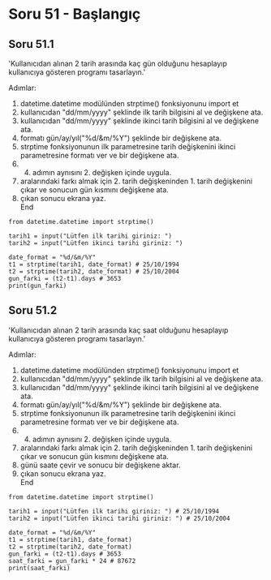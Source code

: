 # Soru 51 - Başlangıç

## Soru 51.1

'Kullanıcıdan alınan 2 tarih arasında kaç gün olduğunu hesaplayıp kullanıcıya gösteren programı tasarlayın.'

Adımlar:
1. datetime.datetime modülünden strptime() fonksiyonunu import et
2. kullanıcıdan "dd/mm/yyyy" şeklinde ilk tarih bilgisini al ve değişkene ata.
3. kullanıcıdan "dd/mm/yyyy" şeklinde ikinci tarih bilgisini al ve değişkene ata.
4. formatı gün/ay/yıl("%d/&m/%Y") şeklinde bir değişkene ata.
5. strptime fonksiyonunun ilk parametresine tarih değişkenini ikinci parametresine formatı ver ve bir değişkene ata.
6. 4. adımın aynısını 2. değişken içinde uygula.
7. aralarındaki farkı almak için 2. tarih değişkeninden 1. tarih değişkenini çıkar ve sonucun gün kısmını değişkene ata.
8. çıkan sonucu ekrana yaz. <br>
End

```
from datetime.datetime import strptime()

tarih1 = input("Lütfen ilk tarihi giriniz: ")
tarih2 = input("Lütfen ikinci tarihi giriniz: ")

date_format = "%d/&m/%Y"
t1 = strptime(tarih1, date_format) # 25/10/1994
t2 = strptime(tarih2, date_format) # 25/10/2004
gun_farki = (t2-t1).days # 3653
print(gun_farki) 
```


## Soru 51.2

'Kullanıcıdan alınan 2 tarih arasında kaç saat olduğunu hesaplayıp kullanıcıya gösteren programı tasarlayın.'

Adımlar:
1. datetime.datetime modülünden strptime() fonksiyonunu import et
2. kullanıcıdan "dd/mm/yyyy" şeklinde ilk tarih bilgisini al ve değişkene ata.
3. kullanıcıdan "dd/mm/yyyy" şeklinde ikinci tarih bilgisini al ve değişkene ata.
4. formatı gün/ay/yıl("%d/&m/%Y") şeklinde bir değişkene ata.
5. strptime fonksiyonunun ilk parametresine tarih değişkenini ikinci parametresine formatı ver ve bir değişkene ata.
6. 4. adımın aynısını 2. değişken içinde uygula.
7. aralarındaki farkı almak için 2. tarih değişkeninden 1. tarih değişkenini çıkar ve sonucun gün kısmını değişkene ata.
8. günü saate çevir ve sonucu bir değişkene aktar.
8. çıkan sonucu ekrana yaz. <br>
End

```
from datetime.datetime import strptime()

tarih1 = input("Lütfen ilk tarihi giriniz: ") # 25/10/1994
tarih2 = input("Lütfen ikinci tarihi giriniz: ") # 25/10/2004

date_format = "%d/&m/%Y"
t1 = strptime(tarih1, date_format)
t2 = strptime(tarih2, date_format)
gun_farki = (t2-t1).days # 3653
saat_farki = gun_farki * 24 # 87672
print(saat_farki)
```
